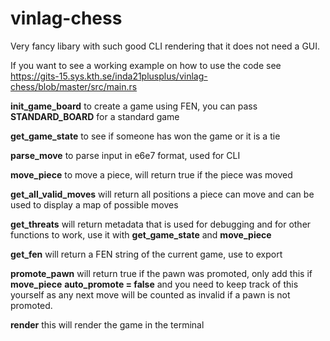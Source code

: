 # vinlag-chess
Very fancy libary with such good CLI rendering that it does not need a GUI.

If you want to see a working example on how to use the code see https://gits-15.sys.kth.se/inda21plusplus/vinlag-chess/blob/master/src/main.rs

**init_game_board** to create a game using FEN, you can pass **STANDARD_BOARD** for a standard game

**get_game_state** to see if someone has won the game or it is a tie

**parse_move** to parse input in e6e7 format, used for CLI

**move_piece** to move a piece, will return true if the piece was moved

**get_all_valid_moves** will return all positions a piece can move and can be used to display a map of possible moves

**get_threats** will return metadata that is used for debugging and for other functions to work, use it with **get_game_state** and **move_piece**

**get_fen** will return a FEN string of the current game, use to export

**promote_pawn** will return true if the pawn was promoted, only add this if **move_piece** **auto_promote = false** and you need to keep track of this yourself as any next move will be counted as invalid if a pawn is not promoted.

**render** this will render the game in the terminal
